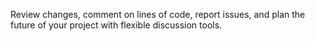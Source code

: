 ---
---

Review changes, comment on lines of code, report issues, and plan the future of your project with flexible discussion tools.